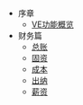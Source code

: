 * 序章
    * [VE功能概览](README.md)
* 财务篇
    * [总账](VE/VE_finance_01.md)
    * [固资](VE/VE_finance_02.md)
    * [成本](VE/VE_finance_03.md)
    * [出纳](VE/VE_finance_04.md)
    * [薪资](VE/VE_finance_05.md)